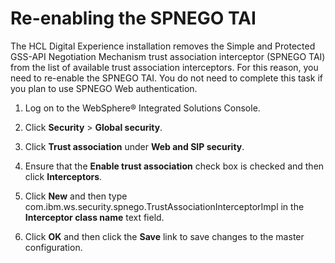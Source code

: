 # Re-enabling the SPNEGO TAI

The HCL Digital Experience installation removes the Simple and Protected GSS-API Negotiation Mechanism trust association interceptor \(SPNEGO TAI\) from the list of available trust association interceptors. For this reason, you need to re-enable the SPNEGO TAI. You do not need to complete this task if you plan to use SPNEGO Web authentication.

1.  Log on to the WebSphere® Integrated Solutions Console.

2.  Click **Security** \> **Global security**.

3.  Click **Trust association** under **Web and SIP security**.

4.  Ensure that the **Enable trust association** check box is checked and then click **Interceptors**.

5.  Click **New** and then type com.ibm.ws.security.spnego.TrustAssociationInterceptorImpl in the **Interceptor class name** text field.

6.  Click **OK** and then click the **Save** link to save changes to the master configuration.



